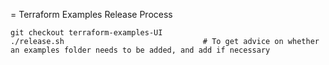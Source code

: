 = Terraform Examples Release Process

```
git checkout terraform-examples-UI
./release.sh                               # To get advice on whether an examples folder needs to be added, and add if necessary
```


